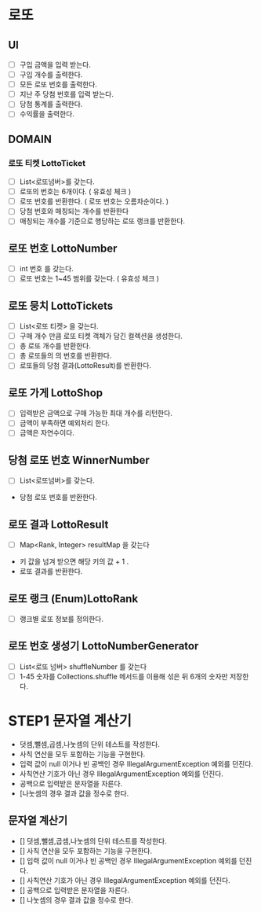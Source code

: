 # 로또 

## UI 
- [ ] 구입 금액을 입력 받는다.
- [ ] 구입 개수를 출력한다. 
- [ ] 모든 로또 번호를 출력한다. 
- [ ] 지난 주 당첨 번호를 입력 받는다.
- [ ] 당첨 통계를 출력한다. 
- [ ] 수익률을 출력한다. 

## DOMAIN

### 로또 티켓 LottoTicket
- [ ] List<로또넘버>를 갖는다. 
- [ ] 로또의 번호는 6개이다. ( 유효성 체크 ) 
- [ ] 로또 번호를 반환한다. ( 로또 번호는 오름차순이다. )
- [ ] 당첨 번호와 매칭되는 개수를 반환한다
- [ ] 매칭되는 개수를 기준으로 행당하는 로또 랭크를 반환한다.

## 로또 번호 LottoNumber
- [ ] int 번호 를 갖는다. 
- [ ] 로또 번호는 1~45 범위를 갖는다. ( 유효성 체크 )

## 로또 뭉치 LottoTickets
- [ ] List<로또 티켓> 을 갖는다. 
- [ ] 구매 개수 만큼 로또 티켓 객체가 담긴 컬렉션을 생성한다.
- [ ] 총 로또 개수를 반환한다. 
- [ ] 총 로또들의 의 번호를 반환한다. 
- [ ] 로또들의 당첨 결과(LottoResult)를 반환한다. 

## 로또 가게 LottoShop
- [ ] 입력받은 금액으로 구매 가능한 최대 개수를 리턴한다.
- [ ] 금액이 부족하면 예외처리 한다. 
- [ ] 금액은 자연수이다. 

## 당첨 로또 번호  WinnerNumber
- [ ] List<로또넘버>를 갖는다.
- 당첨 로또 번호를 반환한다. 

## 로또 결과 LottoResult
- [ ] Map<Rank, Integer> resultMap 을 갖는다
- 키 값을 넘겨 받으면 해당 키의 값 + 1 . 
- 로또 결과를 반환한다.

## 로또 랭크 (Enum)LottoRank
- [ ] 랭크별 로또 정보를 정의한다. 

## 로또 번호 생성기 LottoNumberGenerator
- [ ] List<로또 넘버> shuffleNumber 를 갖는다
- [ ] 1-45 숫자를 Collections.shuffle 메서드를 이용해 섞은 뒤 6개의 숫자만 저장한다. 

# STEP1 문자열 계산기 
- 덧셈,뺄셈,곱셈,나눗셈의 단위 테스트를 작성한다.
- 사칙 연산을 모두 포함하는 기능을 구현한다.
- 입력 값이 null 이거나 빈 공백인 경우 IllegalArgumentException 예외를 던진다.
- 사칙연산 기호가 아닌 경우 IllegalArgumentException 예외를 던진다.
- 공백으로 입력받은 문자열을 자른다.
- [나눗셈의 경우 결과 값을 정수로 한다. 

## 문자열 계산기 
- [] 덧셈,뺄셈,곱셈,나눗셈의 단위 테스트를 작성한다.
- [] 사칙 연산을 모두 포함하는 기능을 구현한다.
- [] 입력 값이 null 이거나 빈 공백인 경우 IllegalArgumentException 예외를 던진다.
- [] 사칙연산 기호가 아닌 경우 IllegalArgumentException 예외를 던진다.
- [] 공백으로 입력받은 문자열을 자른다.
- [] 나눗셈의 경우 결과 값을 정수로 한다. 
